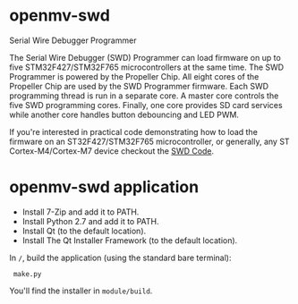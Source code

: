 # openmv-swd
Serial Wire Debugger Programmer

The Serial Wire Debugger (SWD) Programmer can load firmware on up to five STM32F427/STM32F765 microcontrollers at the same time. The SWD Programmer is powered by the Propeller Chip. All eight cores of the Propeller Chip are used by the SWD Programmer firmware. Each SWD programming thread is run in a separate core. A master core controls the five SWD programming cores. Finally, one core provides SD card services while another core handles button debouncing and LED PWM.

If you're interested in practical code demonstrating how to load the firmware on an ST32F427/STM32F765 microcontroller, or generally, any ST Cortex-M4/Cortex-M7 device checkout the [SWD Code](http://github.com/openmv/openmv-swd/blob/master/module/V2/src/SWD.spin).

# openmv-swd application

* Install 7-Zip and add it to PATH.
* Install Python 2.7 and add it to PATH.
* Install Qt (to the default location).
* Install The Qt Installer Framework (to the default location).

In `/`, build the application (using the standard bare terminal):

     make.py

You'll find the installer in `module/build`.
